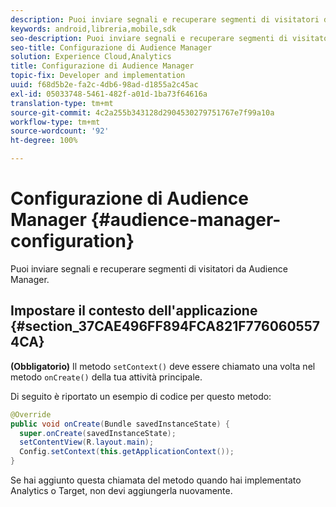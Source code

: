 ```yaml
---
description: Puoi inviare segnali e recuperare segmenti di visitatori da Gestione dell'audience.
keywords: android,libreria,mobile,sdk
seo-description: Puoi inviare segnali e recuperare segmenti di visitatori da Gestione dell'audience.
seo-title: Configurazione di Audience Manager
solution: Experience Cloud,Analytics
title: Configurazione di Audience Manager
topic-fix: Developer and implementation
uuid: f68d5b2e-fa2c-4db6-98ad-d1855a2c45ac
exl-id: 05033748-5461-482f-a01d-1ba73f64616a
translation-type: tm+mt
source-git-commit: 4c2a255b343128d2904530279751767e7f99a10a
workflow-type: tm+mt
source-wordcount: '92'
ht-degree: 100%

---
```


# Configurazione di Audience Manager {#audience-manager-configuration}

Puoi inviare segnali e recuperare segmenti di visitatori da Audience Manager.

## Impostare il contesto dell&#39;applicazione {#section_37CAE496FF894FCA821F7760605574CA}

**(Obbligatorio)** Il metodo `setContext()` deve essere chiamato una volta nel metodo `onCreate()` della tua attività principale.

Di seguito è riportato un esempio di codice per questo metodo:

```java
@Override 
public void onCreate(Bundle savedInstanceState) { 
  super.onCreate(savedInstanceState); 
  setContentView(R.layout.main); 
  Config.setContext(this.getApplicationContext()); 
}
```

Se hai aggiunto questa chiamata del metodo quando hai implementato Analytics o Target, non devi aggiungerla nuovamente.
